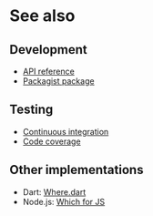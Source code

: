 # See also

## Development
- [API reference](https://dev.belin.io/which.php/api)
- [Packagist package](https://packagist.org/packages/cedx/which)

## Testing
- [Continuous integration](https://travis-ci.com/cedx/which.php)
- [Code coverage](https://coveralls.io/github/cedx/which.php/)

## Other implementations
- Dart: [Where.dart](https://dev.belin.io/where.dart)
- Node.js: [Which for JS](https://dev.belin.io/which.js)
